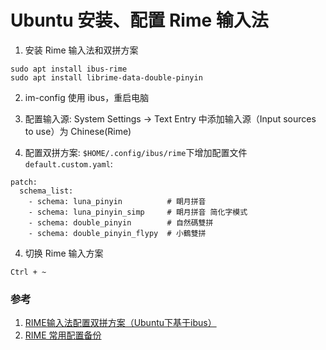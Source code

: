 ﻿# Ubuntu 安装、配置 Rime 输入法

1. 安装 Rime 输入法和双拼方案
```shell
sudo apt install ibus-rime
sudo apt install librime-data-double-pinyin
```
2. im-config 使用 ibus，重启电脑
3. 配置输入源:  System Settings -> Text Entry 中添加输入源（Input sources to use）为 Chinese(Rime)

3. 配置双拼方案: `$HOME/.config/ibus/rime`下增加配置文件`default.custom.yaml`:
```
patch:
  schema_list:
    - schema: luna_pinyin          # 朙月拼音
    - schema: luna_pinyin_simp     # 朙月拼音 简化字模式
    - schema: double_pinyin        # 自然碼雙拼
    - schema: double_pinyin_flypy  # 小鶴雙拼
```

4. 切换 Rime 输入方案
```
Ctrl + ~
```



### 参考
1. [RIME输入法配置双拼方案（Ubuntu下基于ibus）](https://blog.csdn.net/momo1938/article/details/107013949)
2. [RIME 常用配置备份](https://www.jianshu.com/p/2624fad33fe4)